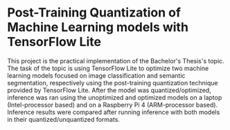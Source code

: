 # Post-Training Quantization of Machine Learning models with TensorFlow Lite
This project is the practical implementation of the Bachelor's Thesis's topic. The task of the topic is using TensorFlow Lite to optimize two machine learning models focused on image classification and semantic segmentation, respectively using the post-training quantization technique provided by TensorFlow Lite. After the model was quantized/optimized, inference was ran using the unoptimized and optimized models on a laptop (Intel-processor based) and on a Raspberry Pi 4 (ARM-processor based). Inference results were compared after running inference with both models in their quantized/unquantized formats.
